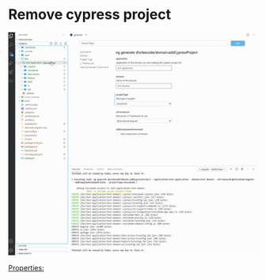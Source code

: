 # Remove cypress project

<p>
    <a target="_blank" rel="noopener noreferrer" href="https://github.com/srlee309/vscode-domain-schematics-extension/blob/main/gifs/remove-cypress-project.gif?raw=true">
        <img src="https://github.com/srlee309/vscode-domain-schematics-extension/blob/main/gifs/remove-cypress-project.gif?raw=true" alt="Demo" style="max-width:100%;">
    </a>
</p>

[Properties:](https://github.com/srlee309/domain/blob/master/packages/domain/src/schematics/remove-cypress-project/schema.json)